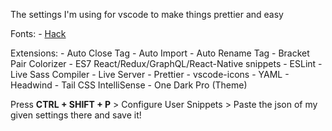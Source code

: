 The settings I'm using for vscode to make things prettier and easy

<!-- prettier-ignore -->
Fonts:
    - [Hack](https://www.google.com/search?q=hack+font)

<!-- prettier-ignore -->
Extensions:
    - Auto Close Tag
    - Auto Import
    - Auto Rename Tag
    - Bracket Pair Colorizer
    - ES7 React/Redux/GraphQL/React-Native snippets
    - ESLint
    - Live Sass Compiler
    - Live Server
    - Prettier
    - vscode-icons
    - YAML
    - Headwind
    - Tail CSS IntelliSense
    - One Dark Pro (Theme)

Press **CTRL + SHIFT + P** > Configure User Snippets > Paste the json of my given settings there and save it!
